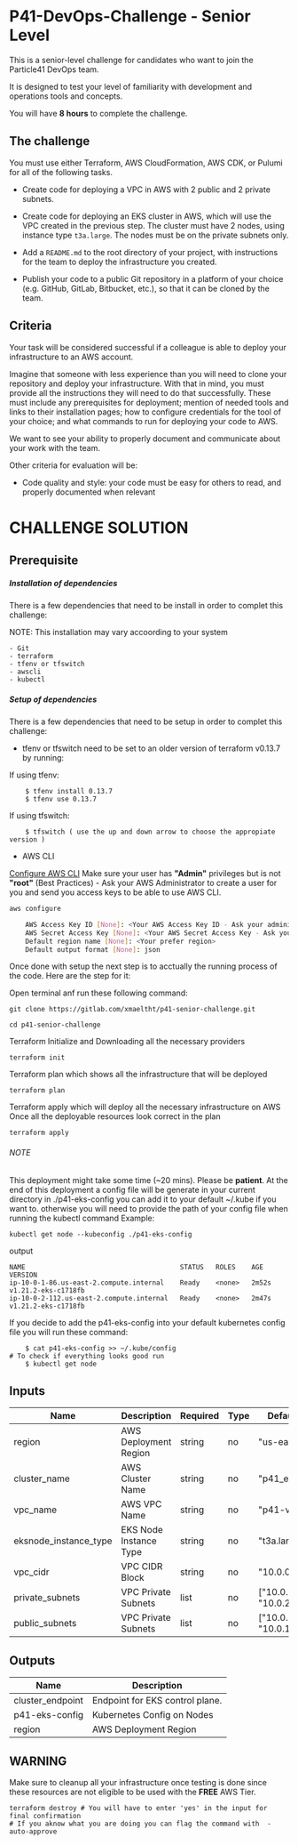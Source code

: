 # P41-DevOps-Challenge  -   Senior Level


This is a senior-level challenge for candidates who want to join the Particle41 DevOps team.

It is designed to test your level of familiarity with development and operations tools and concepts.

You will have **8 hours** to complete the challenge.


## The challenge

You must use either Terraform, AWS CloudFormation, AWS CDK, or Pulumi for all of the following tasks.

- Create code for deploying a VPC in AWS with 2 public and 2 private subnets.

- Create code for deploying an EKS cluster in AWS, which will use the VPC created in the previous step. The cluster must have 2 nodes, using instance type `t3a.large`. The nodes must be on the private subnets only.

- Add a `README.md` to the root directory of your project, with instructions for the team to deploy the infrastructure you created.

- Publish your code to a public Git repository in a platform of your choice (e.g. GitHub, GitLab, Bitbucket, etc.), so that it can be cloned by the team.


## Criteria


Your task will be considered successful if a colleague is able to deploy your infrastructure to an AWS account.

Imagine that someone with less experience than you will need to clone your repository and deploy your infrastructure. With that in mind, you must provide all the instructions they will need to do that successfully. These must include any prerequisites for deployment; mention of needed tools and links to their installation pages; how to configure credentials for the tool of your choice; and what commands to run for deploying your code to AWS.

We want to see your ability to properly document and communicate about your work with the team.

Other criteria for evaluation will be:

- Code quality and style: your code must be easy for others to read, and properly documented when relevant


# CHALLENGE SOLUTION

## Prerequisite 

##### Installation of dependencies

There is a few dependencies that need to be install in order to complet this challenge:

NOTE: This installation may vary accoording to your system

    - Git
    - terraform
    - tfenv or tfswitch
    - awscli
    - kubectl

##### Setup of dependencies

There is a few dependencies that need to be setup in order to complet this challenge:

* tfenv or tfswitch need to be set to an older version of terraform v0.13.7 by running:

If using tfenv:
```shell
    $ tfenv install 0.13.7 
    $ tfenv use 0.13.7
```
If using tfswitch:
```shell
    $ tfswitch ( use the up and down arrow to choose the appropiate version )
```
* AWS CLI

[Configure AWS CLI](https://docs.aws.amazon.com/cli/latest/userguide/cli-configure-quickstart.html)
Make sure your user has **"Admin"** privileges but is not **"root"** (Best Practices) - Ask your AWS Administrator to create a user for you and send you access keys to be able to use AWS CLI. 

```sh
aws configure

    AWS Access Key ID [None]: <Your AWS Access Key ID - Ask your administrator>
    AWS Secret Access Key [None]: <Your AWS Secret Access Key - Ask your administrator>
    Default region name [None]: <Your prefer region>
    Default output format [None]: json
```

Once done with setup the next step is to acctually the running process of the code.
Here are the step for it:

Open terminal anf run these following command: 

    git clone https://gitlab.com/xmaeltht/p41-senior-challenge.git

    cd p41-senior-challenge

Terraform Initialize and Downloading all the necessary providers
    
    terraform init

Terraform plan which shows all the infrastructure that will be deployed
    
    terraform plan 

Terraform apply which will deploy all the necessary infrastructure on AWS
Once all the deployable resources look correct in the plan 

    terraform apply 

###### NOTE 
This deployment might take some time (~20 mins). Please be **patient**.
At the end of this deployment a config file will be generate in your current directory in ./p41-eks-config you can add it to your default ~/.kube if you want to. otherwise you will need to provide the path of your config file when running the kubectl command
Example:    
```
kubectl get node --kubeconfig ./p41-eks-config
```
output 
```
NAME                                       STATUS   ROLES    AGE     VERSION
ip-10-0-1-86.us-east-2.compute.internal    Ready    <none>   2m52s   v1.21.2-eks-c1718fb
ip-10-0-2-112.us-east-2.compute.internal   Ready    <none>   2m47s   v1.21.2-eks-c1718fb
```
If you decide to add the p41-eks-config into your default kubernetes config file you will run these command:
```
    $ cat p41-eks-config >> ~/.kube/config
# To check if everything looks good run
    $ kubectl get node 
```

## Inputs

| Name | Description | Required | Type | Default Value |
|------|-------------|----------|------|---------------|
| region | AWS Deployment Region | string | no | "us-east-2" |
| cluster_name | AWS Cluster Name | string | no | "p41_eks_cluster" |
| vpc_name | AWS VPC Name | string | no | "p41-vpc-eks" |
| eksnode_instance_type | EKS Node Instance Type | string | no | "t3a.large" |
| vpc_cidr | VPC CIDR Block  | string | no | "10.0.0.0/16" |
| private_subnets | VPC Private Subnets | list | no | ["10.0.1.0/24", "10.0.2.0/24"] |
| public_subnets | VPC Private Subnets | list | no | ["10.0.100.0/24", "10.0.101.0/24"] |



## Outputs

| Name | Description |
|------|-------------|
| cluster_endpoint | Endpoint for EKS control plane. |
| p41-eks-config| Kubernetes Config on Nodes |
| region | AWS Deployment Region |


## WARNING ##

Make sure to cleanup all your infrastructure once testing is done since these resources are not eligible to be used with the **FREE** AWS Tier. 

```shell
terraform destroy # You will have to enter 'yes' in the input for final confirmation 
# If you aknow what you are doing you can flag the command with  -auto-approve
```